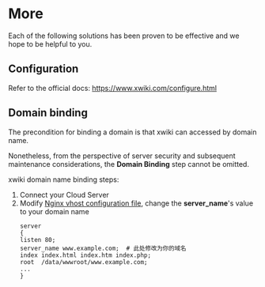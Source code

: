 # More

Each of the following solutions has been proven to be effective and we hope to be helpful to you.

## Configuration 

Refer to the official docs: https://www.xwiki.com/configure.html

## Domain binding

The precondition for binding a domain is that xwiki can accessed by domain name.

Nonetheless, from the perspective of server security and subsequent maintenance considerations, the **Domain Binding** step cannot be omitted.

xwiki domain name binding steps:

1. Connect your Cloud Server
2. Modify [Nginx vhost configuration file](/stack-components.md#nginx), change the **server_name**'s value to your domain name
   ```text
   server
   {
   listen 80;
   server_name www.example.com;  # 此处修改为你的域名
   index index.html index.htm index.php;
   root  /data/wwwroot/www.example.com;
   ...
   }
   ```